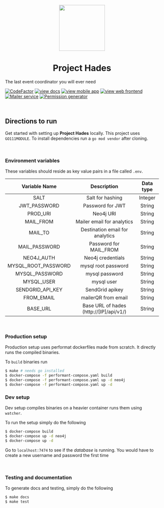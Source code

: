 <p align="center">
    <img src="https://user-images.githubusercontent.com/30529572/60032255-cd613600-96c3-11e9-891f-c2e69c3ce96e.png" width=150px />
</p>
<h1 align = "center">Project Hades</h1>

The last event coordinator you will ever need

[![CodeFactor](https://www.codefactor.io/repository/github/l04db4l4nc3r/project-hades/badge)](https://www.codefactor.io/repository/github/l04db4l4nc3r/project-hades) [![view docs](https://img.shields.io/badge/docs-view%20API%20documentation-orange.svg)](https://l04db4l4nc3r.github.io/Project-Hades/) [![view mobile app](https://img.shields.io/badge/app-view%20mobile%20app-blue.svg)](https://github.com/GDGVIT/Hades_Admin_App.git) [![view web frontend](https://img.shields.io/badge/frontend-view%20web%20frontend-yellow.svg)](https://github.com/GDGVIT/Project-Hades-Frontend.git) [![Mailer service](https://img.shields.io/badge/service-view%20mailer%20service-green.svg)](https://github.com/GDGVIT/Mailer-Microservice.git) [![Permission generator](https://img.shields.io/badge/service-view%20permission--generator%20service-red.svg)](https://github.com/GDGVIT/Permission-Generator-Microservice.git)

<br />

## Directions to run
Get started with setting up **Project Hades** locally. This project uses `GO111MODULE`. To install dependencies run a `go mod vendor` after cloning.

<br/>

### Environment variables
These variables should reside as key value pairs in a file called `.env`.

| Variable Name | Description | Data type |
|:-------------:|:-----------:|:------:|
| SALT | Salt for hashing | Integer |
| JWT_PASSWORD | Password for JWT | String |
| PROD_URI | Neo4j URI | String |
| MAIL_FROM | Mailer email for analytics | String |
| MAIL_TO | Destination email for analytics| String | 
| MAIL_PASSWORD | Password for MAIL_FROM | String |
| NEO4J_AUTH | Neo4j credentials | String | 
| MYSQL_ROOT_PASSWORD | mysql root password |  String | 
| MYSQL_PASSWORD | mysql password |  String | 
| MYSQL_USER | mysql user |  String | 
| SENDGRID_API_KEY | SendGrid apikey |  String | 
| FROM_EMAIL | mailerQR from email |  String | 
| BASE_URL | Base URL of hades (http://[IP]/api/v1/) |  String | 


<br/>


### Production setup
Production setup uses performat dockerfiles made from scratch. It directly runs the compiled binaries.

To `build` binaries run

```bash
$ make # needs go installed
$ docker-compose -f performant-compose.yaml build
$ docker-compose -f performant-compose.yaml up -d neo4j
$ docker-compose -f performant-compose.yaml up -d
```

### Dev setup
Dev setup compiles binaries on a heavier container runs them using `watcher`. 

To run the setup simply do the following 

```bash
$ docker-compose build 
$ docker-compose up -d neo4j
$ docker-compose up -d
```

Go to `localhost:7474` to see if the *database* is running. You would have to create a new username and password the first time

<br/>

### Testing and documentation
To generate docs and testing, simply do the following

```bash
$ make docs
$ make test
```
